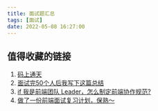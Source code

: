 ```yaml
---
title: 面试题汇总
tags: [面试]
date: 2022-05-08 16:27:00
---
```

## 值得收藏的链接
1. <a target="_blank" href="https://juejin.cn/user/1381458394494461">码上通天</a>
2. <a target="_blank" href="https://juejin.cn/post/6844904019165446158#heading-42">面试完50个人后我写下这篇总结</a>
3. <a target="_blank" href="https://juejin.cn/post/6844903897610321934">if 我是前端团队 Leader，怎么制定前端协作规范?</a>
3. <a target="_blank" href="https://juejin.cn/post/7061588533214969892">做了一份前端面试复习计划，保熟～</a>